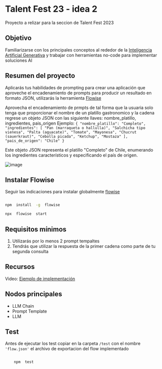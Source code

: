 # Talent Fest 23 - idea 2

Proyecto a relizar para la seccion de Talent Fest 2023

## Objetivo

Familiarizarse con los principales conceptos al rededor de la [Inteligencia Artificial Generativa](https://es.wikipedia.org/wiki/Inteligencia_artificial_generativa) y trabajar con herramientas no-code para implementar soluciones AI

## Resumen del proyecto

Aplicarás tus habilidades de prompting para crear una aplicación que aproveche el encadenamiento de prompts para producir un resultado en formato JSON, utilizarás la herramienta [Flowise](https://flowiseai.com/)

Aprovecha el encadenamiento de prmpts de tal forma que la usuaria solo tenga que proporcionar el nombre de un platillo gastronomico y la cadena regrese un objeto JSON con las siguiente llaves: nombre_platillo, ingredientes, pais_origen
Ejemplo:
`{
  "nombre_platillo": "Completo",
  "ingredientes": [
    "Pan (marraqueta o hallulla)",
    "Salchicha tipo vienesa",
    "Palta (aguacate)",
    "Tomate",
    "Mayonesa",
    "Chucrut (sauerkraut)",
    "Cebolla picada",
    "Ketchup",
    "Mostaza"
  ],
  "pais_de_origen": "Chile"
}`

Este objeto JSON representa el platillo "Completo" de Chile, enumerando los ingredientes característicos y especificando el país de origen.

![image](https://github.com/suckak/sonidos/assets/5282075/4e3c9446-d3e6-4d89-b687-bd497dee6d04)

## Instalar Flowise

Seguir las indicaciones para instalar globalmente [flowise](https://github.com/FlowiseAI/Flowise)

```bash

npm  install  -g  flowise

npx  flowise  start

```

## Requisitos mínimos

1.  Utilizarás por lo menos 2 prompt tempaltes
2.  Tendrás que utilizar la respuesta de la primer cadena como parte de tu segunda consulta

## Recursos

Video: [Ejemplo de implementación](https://youtu.be/IIwhWyIkWkU?si=My6vLQ7vvpYcde8K)

## Nodos principales

- LLM Chain
- Prompt Template
- LLM

## Test

Antes de ejecutar los test copiar en la carpeta `/test` con el nombre `'flow.json'` el archivo de exportacion del flow implementado

```bash

	npm  test

```
